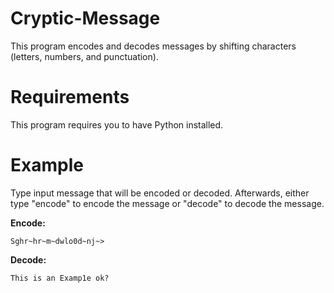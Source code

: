 # Cryptic-Message

This program encodes and decodes messages by shifting characters (letters, numbers, and punctuation).

# Requirements

This program requires you to have Python installed.

# Example

Type input message that will be encoded or decoded. Afterwards, either type "encode" to encode the message or "decode" to decode the message.

**Encode:**
```
Sghr~hr~m~dwlo0d~nj~>
```

**Decode:**
```
This is an Examp1e ok?
```